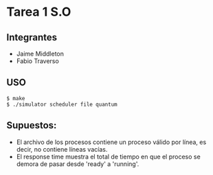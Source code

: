 # Tarea 1 S.O

## Integrantes

* Jaime Middleton
* Fabio Traverso

## USO
```
$ make
$ ./simulator scheduler file quantum

```

## Supuestos:

* El archivo de los procesos contiene un proceso válido por línea, es decir, no contiene líneas vacías.
* El response time muestra el total de tiempo en que el proceso se demora de pasar desde 'ready' a 'running'.

